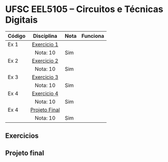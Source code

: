# UFSC EEL5105 – Circuitos e Técnicas Digitais



| Código  | Disciplina                | Nota | Funciona|
| ------  | :-----------------------: | ---- | ------- |
| Ex 1 | [Exercicio 1 ](https://github.com/pamelamontteiro/UFSC/tree/main/EEL5105/Ex%201) |
                             | Nota: 10 | Sim |
| Ex 2 | [Exercicio 2 ](https://github.com/pamelamontteiro/UFSC/tree/main/EEL5105/Ex%202) |
                             | Nota: 10 | Sim |
| Ex 3 | [Exercicio 3 ](https://github.com/pamelamontteiro/UFSC/tree/main/EEL5105/Ex%203) |
                             | Nota: 10 | Sim |
| Ex 4 | [Exercicio 4 ](https://github.com/pamelamontteiro/UFSC/tree/main/EEL5105/Ex%204) |
                             | Nota: 10 | Sim |
| Ex 4 | [Projeto Final ](https://github.com/pamelamontteiro/UFSC/tree/main/EEL5105/Projeto%20Final) |
                             | Nota: 10 | Sim |

## Exercicios
## Projeto final